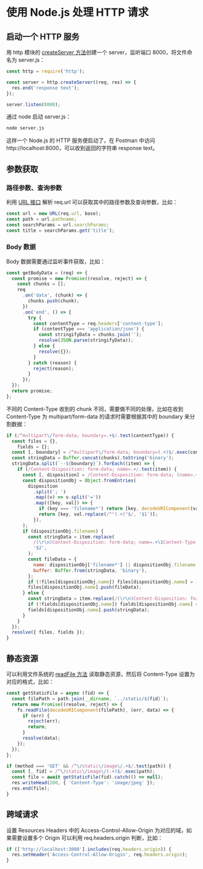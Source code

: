 # 使用 Node.js 处理 HTTP 请求

## 启动一个 HTTP 服务

用 http 模块的 [createServer 方法](https://nodejs.org/dist/latest-v18.x/docs/api/http.html#httpcreateserveroptions-requestlistener)创建一个 server，监听端口 8000，将文件命名为 server.js：

```js
const http = require('http');

const server = http.createServer((req, res) => {
  res.end('response text');
});

server.listen(8000);
```

通过 node 启动 server.js：

```bash
node server.js
```

这样一个 Node.js 的 HTTP 服务便启动了，在 Postman 中访问 http:\/\/localhost:8000，可以收到返回的字符串 response text。

## 参数获取

### 路径参数、查询参数

利用 [URL 接口](https://developer.mozilla.org/en-US/docs/Web/API/URL) 解析 req.url 可以获取其中的路径参数及查询参数，比如：

```js
const url = new URL(req.url, base);
const path = url.pathname;
const searchParams = url.searchParams;
const title = searchParams.get('title');
```

### Body 数据

Body 数据需要通过监听事件获取，比如：

```js
const getBodyData = (req) => {
  const promise = new Promise((resolve, reject) => {
    const chunks = [];
    req
      .on('data', (chunk) => {
        chunks.push(chunk);
      })
      .on('end', () => {
        try {
          const contentType = req.headers['content-type'];
          if (contentType === 'application/json') {
            const stringifyData = chunks.join('');
            resolve(JSON.parse(stringifyData));
          } else {
            resolve({});
          }
        } catch (reason) {
          reject(reason);
        }
      });
  });
  return promise;
};
```

不同的 Content-Type 收到的 chunk 不同，需要做不同的处理，比如在收到 Content-Type 为 multipart/form-data 的请求时需要根据其中的 boundary 来分割数据：

```js
if (/^multipart\/form-data; boundary=.+$/.test(contentType)) {
  const files = {},
    fields = {};
  const [, boundary] = /^multipart\/form-data; boundary=(.+)$/.exec(contentType);
  const stringData = Buffer.concat(chunks).toString('binary');
  stringData.split(`--${boundary}`).forEach((item) => {
    if (/Content-Disposition: form-data; name=.+/.test(item)) {
      const [, disposition] = /Content-Disposition: form-data; (name=.+)/.exec(item);
      const dispositionObj = Object.fromEntries(
        disposition
          .split('; ')
          .map((v) => v.split('='))
          .map(([key, val]) => {
            if (key === 'filename*') return [key, decodeURIComponent(val).replace(/^UTF-8''/, '')];
            return [key, val.replace(/^"(.+)"$/, '$1')];
          }),
      );
      if (dispositionObj.filename) {
        const stringData = item.replace(
          /(\r\n)Content-Disposition: form-data; name=.+\1Content-Type: .+\1{2}([\s\S]*)\1$/,
          '$2',
        );
        const fileData = {
          name: dispositionObj['filename*'] || dispositionObj.filename,
          buffer: Buffer.from(stringData, 'binary'),
        };
        if (!files[dispositionObj.name]) files[dispositionObj.name] = [];
        files[dispositionObj.name].push(fileData);
      } else {
        const stringData = item.replace(/(\r\n)Content-Disposition: form-data; name=.+\1{2}([\s\S]*)\1$/, '$2');
        if (!fields[dispositionObj.name]) fields[dispositionObj.name] = [];
        fields[dispositionObj.name].push(stringData);
      }
    }
  });
  resolve({ files, fields });
}
```

## 静态资源

可以利用文件系统的 [readFile 方法](https://nodejs.org/dist/latest-v18.x/docs/api/fs.html#filehandlereadfileoptions) 读取静态资源，然后将 Content-Type 设置为对应的格式，比如：

```js
const getStaticFile = async (fid) => {
  const filePath = path.join(__dirname, `../static/${fid}`);
  return new Promise((resolve, reject) => {
    fs.readFile(decodeURIComponent(filePath), (err, data) => {
      if (err) {
        reject(err);
        return;
      }
      resolve(data);
    });
  });
};

if (method === 'GET' && /^\/static\/image\/.+$/.test(path)) {
  const [, fid] = /^\/static\/image\/(.+)$/.exec(path);
  const file = await getStaticFile(fid).catch(() => null);
  res.writeHead(200, { 'Content-Type': 'image/jpeg' });
  res.end(file);
}
```

## 跨域请求

设置 Resources Headers 中的 Access-Control-Allow-Origin 为对应的域，如果需要设置多个 Origin 可以利用 req.headers.origin 判断，比如：

```js
if (['http://localhost:3000'].includes(req.headers.origin)) {
  res.setHeader('Access-Control-Allow-Origin', req.headers.origin);
}
```
